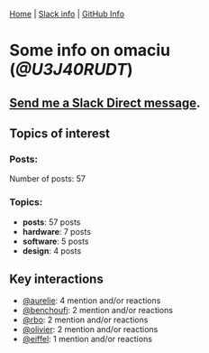 [Home](https://kelu124.github.io/echommunity/) | [Slack info](https://kelu124.github.io/echommunity/) | [GitHub Info](https://kelu124.github.io/echommunity/github.html)

# Some info on __omaciu__ (_@U3J40RUDT_)


## [Send me a Slack Direct message](https://echopen.slack.com/messages/@omaciu/).

## Topics of interest

### Posts: 

Number of posts: 57

### Topics:

* __posts__: 57 posts
* __hardware__: 7 posts
* __software__: 5 posts
* __design__: 4 posts

## Key interactions 

* [@aurelie](./U37GZRZU6.md): 4 mention and/or reactions
* [@benchoufi](./U0B47KC3S.md): 2 mention and/or reactions
* [@rbo](./U38HVMZ6K.md): 2 mention and/or reactions
* [@olivier](./U04DFTZ7D.md): 2 mention and/or reactions
* [@eiffel](./U3GHS132Q.md): 1 mention and/or reactions

